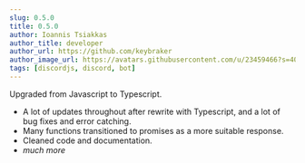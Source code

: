 ```yaml
---
slug: 0.5.0
title: 0.5.0
author: Ioannis Tsiakkas
author_title: developer
author_url: https://github.com/keybraker
author_image_url: https://avatars.githubusercontent.com/u/23459466?s=400&u=dcee0bcfb1acb1136df98cedcdc5c77000e402c8&v=4
tags: [discordjs, discord, bot]
---
```


Upgraded from Javascript to Typescript.

<!--truncate-->

* A lot of updates throughout after rewrite with Typescript, and a lot of bug fixes and error catching.
* Many functions transitioned to promises as a more suitable response.
* Cleaned code and documentation.
* _much more_
